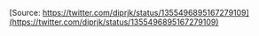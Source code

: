 [Source: https://twitter.com/diprjk/status/1355496895167279109](https://twitter.com/diprjk/status/1355496895167279109)